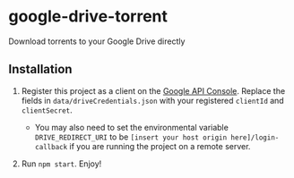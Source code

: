 # google-drive-torrent

Download torrents to your Google Drive directly

## Installation

1. Register this project as a client on the [Google API Console](http://console.developers.google.com).
   Replace the fields in `data/driveCredentials.json` with your registered `clientId` and `clientSecret`.  

   * You may also need to set the environmental variable `DRIVE_REDIRECT_URI` to be `[insert your host origin here]/login-callback` if you are running the project on a remote server.

2. Run `npm start`. Enjoy!